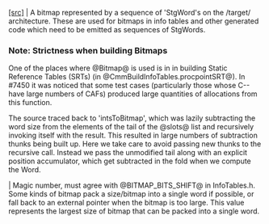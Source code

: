 [[src]](https://github.com/ghc/ghc/tree/master/compiler/cmm/Bitmap.hs)
|
A bitmap represented by a sequence of 'StgWord's on the /target/
architecture.  These are used for bitmaps in info tables and other
generated code which need to be emitted as sequences of StgWords.




### Note: Strictness when building Bitmaps

One of the places where @Bitmap@ is used is in in building Static Reference
Tables (SRTs) (in @CmmBuildInfoTables.procpointSRT@). In #7450 it was noticed
that some test cases (particularly those whose C-- have large numbers of CAFs)
produced large quantities of allocations from this function.

The source traced back to 'intsToBitmap', which was lazily subtracting the word
size from the elements of the tail of the @slots@ list and recursively invoking
itself with the result. This resulted in large numbers of subtraction thunks
being built up. Here we take care to avoid passing new thunks to the recursive
call. Instead we pass the unmodified tail along with an explicit position
accumulator, which get subtracted in the fold when we compute the Word.



 |
Magic number, must agree with @BITMAP_BITS_SHIFT@ in InfoTables.h.
Some kinds of bitmap pack a size\/bitmap into a single word if
possible, or fall back to an external pointer when the bitmap is too
large.  This value represents the largest size of bitmap that can be
packed into a single word.
